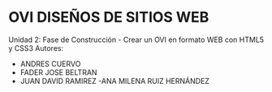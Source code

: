 # OVI DISEÑOS DE SITIOS WEB
Unidad 2: Fase de Construcción - Crear un OVI en formato WEB con HTML5 y CSS3
Autores:
  - ANDRES CUERVO
  - FADER JOSE BELTRAN 
  - JUAN DAVID RAMIREZ
  -ANA MILENA RUIZ HERNÁNDEZ 
